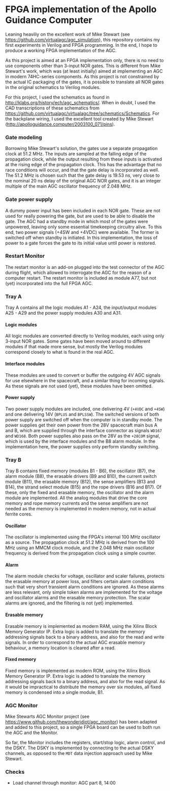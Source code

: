 # FPGA implementation of the Apollo Guidance Computer

Leaning heaviliy on the excellent work of Mike Stewart (see https://github.com/virtualagc/agc_simulation), this
repository contains my first experiments in Verilog and FPGA programming. In the end, I hope to produce a 
working FPGA implementation of the AGC.

As this project is aimed at an FPGA implementation only, there is no need to use components other than
3-input NOR gates. This is different from Mike Stewart's work, which was (at least initially) aimed 
at implementing an AGC in modern 74HC-series components. As this project is not constrained by the actual IC 
packaging of the gates, it is possible to translate all NOR gates in the original schematics to Verilog modules.

For this project, I used the schematics as found in http://klabs.org/history/ech/agc_schematics/. When in doubt, I
used the CAD transcriptions of these schematics from 
https://github.com/virtualagc/virtualagc/tree/schematics/Schematics. For the backplane wiring, I used the excellent
tool created by Mike Stewart (http://apolloguidance.computer/2003100_071/pins).

### Gate modeling
Borrowing Mike Stewart's solution, the gates use a separate propagation clock at 51.2 MHz. The inputs are sampled
at the falling edge of the propagation clock, while the output resulting from these inputs is activated at the rising
edge of the propagation clock. This has the advantage that no race conditions will occur, and that the gate delay is
incorporated as well. The 51.2 MHz is chosen such that the gate delay is 19.53 ns, very close to the nominal 20 ns delay
of the original AGC NOR gates, and it is an integer multiple of the main AGC oscillator frequency of 2.048 MHz.

### Gate power supply
A dummy power input has been included in each NOR gate. These are not used for really powering the gate, but are used
to be able to disable the gate. The AGC had a standby mode in which most of the gates were unpowered, leaving only some
essential timekeeping circuitry alive. To this end, two power signals (+4SW and +4VDC) were available. The former is
switched off when standby is initiated. In this implementation, the loss of power to a gate forces the gate to its
initial value until power is restored.

### Restart Monitor
The restart monitor is an add-on plugged into the test connector of the AGC during flight, which allowed to interrogate
the AGC for the reason of a computer restart. The restart monitor is included as module A77, but not (yet) incorporated into
the full FPGA AGC.

### Tray A
Tray A contains all the logic modules A1 - A24, the input/output modules A25 - A29 and the power supply modules A30 and A31.

#### Logic modules
All logic modules are converted directly to Verilog modules, each using only 3-input NOR gates. Some gates have been
moved around to different modules if that made more sense, but mostly the Verilog modules correspond closely to what is
found in the real AGC.

#### Interface modules
These modules are used to convert or buffer the outgoing 4V AGC signals for use elsewhere in the spacecraft, and a
similar thing for incoming signals. As these signals are not used (yet), these modules have been omitted.

#### Power supply
Two power supply modules are included, one delivering 4V (`+4VDC` and `+4SW`) and one delivering 14V (`BPLUS` and `BPLSSW`).
The switched versions of both power supply are switched off when the computer is in standby mode. The power supplies
get their own power from the 28V spacecraft main bus A and B, which are supplied through the interface connector as signals
`WD167` and `WD168`. Both power supplies also pass on the 28V as the `+28COM` signal, which is used by the interface
modules and the B8 alarm module. In the implementation here, the power supplies only perform standby switching.

### Tray B
Tray B contains fixed memory (modules B1 - B6), the oscillator (B7), the alarm module (B8), the erasable drivers (B9 and B10),
the current switch module (B11), the erasable memory (B12), the sense amplifiers (B13 and B14), the strand select module
(B15) and the rope drivers (B16 and B17). Of these, only the fixed and erasable memory, the oscillator and the alarm module
are implemented. All the analog modules that drive the core memory and rope memory currents and the sense amplifiers are
not needed as the memory is implemented in modern memory, not in actual ferrite cores.

#### Oscillator
The oscillator is implemented using the FPGA's internal 100 MHz oscillator as a source. The propagation clock at 51.2 MHz
is derived from the 100 MHz using an MMCM clock module, and the 2.048 MHz main oscillator frequency is derived from the
propagation clock using a simple counter.

#### Alarm
The alarm module checks for voltage, oscillator and scaler failures, protects the erasable memory at power loss, and
filters certain alarm conditions such that very short transient alarm conditions are ignored. As these alarms are less
relevant, only simple token alarms are implemented for the voltage and oscillator alarms and the erasable memory protection.
The scalar alarms are ignored, and the filtering is not (yet) implemented.

#### Erasable memory
Erasable memory is implemented as modern RAM, using the Xilinx Block Memory Generator IP. Extra logic is added
to translate the memory addressing signals back to a binary address, and also for the read and write signals. In order to
correspond to the actual AGC erasable memory behaviour, a memory location is cleared after a read.

#### Fixed memory
Fixed memory is implemented as modern ROM, using the Xilinx Block Memory Generator IP. Extra logic is added
to translate the memory addressing signals back to a binary address, and also for the read signal. As it would be
impractical to distribute the memory over six modules, all fixed memory is condensed into a single module, B1.

### AGC Monitor
Mike Stewarts AGC Monitor project (see https://www.github.com/thewonderidiot/agc_monitor) has been adapted and added to this project,
so a single FPGA board can be used to both run the AGC and the Monitor.

So far, the Monitor includes the registers, start/stop logic, alarm control, and the DSKY. The DSKY is implemented by connecting to the
actual DSKY channels, as opposed to the `MDT` data injection approach used by Mike Stewart.

### Checks
- Load channel through monitor: AGC part 8, 14:00
